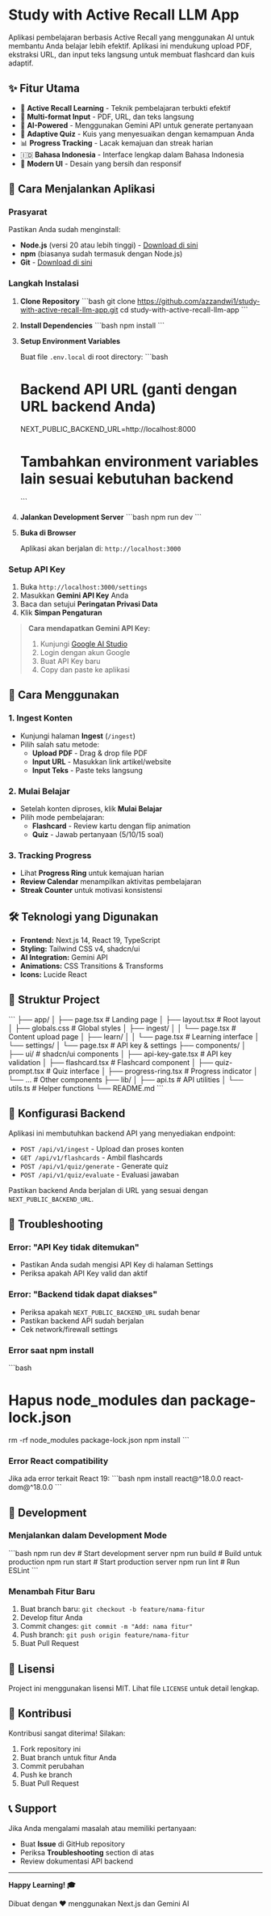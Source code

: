 # Study with Active Recall LLM App

Aplikasi pembelajaran berbasis Active Recall yang menggunakan AI untuk membantu Anda belajar lebih efektif. Aplikasi ini mendukung upload PDF, ekstraksi URL, dan input teks langsung untuk membuat flashcard dan kuis adaptif.

## ✨ Fitur Utama

- 🧠 **Active Recall Learning** - Teknik pembelajaran terbukti efektif
- 📄 **Multi-format Input** - PDF, URL, dan teks langsung
- 🤖 **AI-Powered** - Menggunakan Gemini API untuk generate pertanyaan
- 🎯 **Adaptive Quiz** - Kuis yang menyesuaikan dengan kemampuan Anda
- 📊 **Progress Tracking** - Lacak kemajuan dan streak harian
- 🇮🇩 **Bahasa Indonesia** - Interface lengkap dalam Bahasa Indonesia
- 🎨 **Modern UI** - Desain yang bersih dan responsif

## 🚀 Cara Menjalankan Aplikasi

### Prasyarat

Pastikan Anda sudah menginstall:
- **Node.js** (versi 20 atau lebih tinggi) - [Download di sini](https://nodejs.org/)
- **npm** (biasanya sudah termasuk dengan Node.js)
- **Git** - [Download di sini](https://git-scm.com/)

### Langkah Instalasi

1. **Clone Repository**
   \`\`\`bash
   git clone https://github.com/azzandwi1/study-with-active-recall-llm-app.git
   cd study-with-active-recall-llm-app
   \`\`\`

2. **Install Dependencies**
   \`\`\`bash
   npm install
   \`\`\`

3. **Setup Environment Variables**
   
   Buat file `.env.local` di root directory:
   \`\`\`bash
   # Backend API URL (ganti dengan URL backend Anda)
   NEXT_PUBLIC_BACKEND_URL=http://localhost:8000
   
   # Tambahkan environment variables lain sesuai kebutuhan backend
   \`\`\`

4. **Jalankan Development Server**
   \`\`\`bash
   npm run dev
   \`\`\`

5. **Buka di Browser**
   
   Aplikasi akan berjalan di: `http://localhost:3000`

### Setup API Key

1. Buka `http://localhost:3000/settings`
2. Masukkan **Gemini API Key** Anda
3. Baca dan setujui **Peringatan Privasi Data**
4. Klik **Simpan Pengaturan**

> **Cara mendapatkan Gemini API Key:**
> 1. Kunjungi [Google AI Studio](https://makersuite.google.com/app/apikey)
> 2. Login dengan akun Google
> 3. Buat API Key baru
> 4. Copy dan paste ke aplikasi

## 📖 Cara Menggunakan

### 1. Ingest Konten
- Kunjungi halaman **Ingest** (`/ingest`)
- Pilih salah satu metode:
  - **Upload PDF** - Drag & drop file PDF
  - **Input URL** - Masukkan link artikel/website
  - **Input Teks** - Paste teks langsung

### 2. Mulai Belajar
- Setelah konten diproses, klik **Mulai Belajar**
- Pilih mode pembelajaran:
  - **Flashcard** - Review kartu dengan flip animation
  - **Quiz** - Jawab pertanyaan (5/10/15 soal)

### 3. Tracking Progress
- Lihat **Progress Ring** untuk kemajuan harian
- **Review Calendar** menampilkan aktivitas pembelajaran
- **Streak Counter** untuk motivasi konsistensi

## 🛠️ Teknologi yang Digunakan

- **Frontend:** Next.js 14, React 19, TypeScript
- **Styling:** Tailwind CSS v4, shadcn/ui
- **AI Integration:** Gemini API
- **Animations:** CSS Transitions & Transforms
- **Icons:** Lucide React

## 📁 Struktur Project

\`\`\`
├── app/
│   ├── page.tsx              # Landing page
│   ├── layout.tsx            # Root layout
│   ├── globals.css           # Global styles
│   ├── ingest/
│   │   └── page.tsx          # Content upload page
│   ├── learn/
│   │   └── page.tsx          # Learning interface
│   └── settings/
│       └── page.tsx          # API key & settings
├── components/
│   ├── ui/                   # shadcn/ui components
│   ├── api-key-gate.tsx      # API key validation
│   ├── flashcard.tsx         # Flashcard component
│   ├── quiz-prompt.tsx       # Quiz interface
│   ├── progress-ring.tsx     # Progress indicator
│   └── ...                   # Other components
├── lib/
│   ├── api.ts               # API utilities
│   └── utils.ts             # Helper functions
└── README.md
\`\`\`

## 🔧 Konfigurasi Backend

Aplikasi ini membutuhkan backend API yang menyediakan endpoint:

- `POST /api/v1/ingest` - Upload dan proses konten
- `GET /api/v1/flashcards` - Ambil flashcards
- `POST /api/v1/quiz/generate` - Generate quiz
- `POST /api/v1/quiz/evaluate` - Evaluasi jawaban

Pastikan backend Anda berjalan di URL yang sesuai dengan `NEXT_PUBLIC_BACKEND_URL`.

## 🐛 Troubleshooting

### Error: "API Key tidak ditemukan"
- Pastikan Anda sudah mengisi API Key di halaman Settings
- Periksa apakah API Key valid dan aktif

### Error: "Backend tidak dapat diakses"
- Periksa apakah `NEXT_PUBLIC_BACKEND_URL` sudah benar
- Pastikan backend API sudah berjalan
- Cek network/firewall settings

### Error saat npm install
\`\`\`bash
# Hapus node_modules dan package-lock.json
rm -rf node_modules package-lock.json
npm install
\`\`\`

### Error React compatibility
Jika ada error terkait React 19:
\`\`\`bash
npm install react@^18.0.0 react-dom@^18.0.0
\`\`\`

## 📝 Development

### Menjalankan dalam Development Mode
\`\`\`bash
npm run dev          # Start development server
npm run build        # Build untuk production
npm run start        # Start production server
npm run lint         # Run ESLint
\`\`\`

### Menambah Fitur Baru
1. Buat branch baru: `git checkout -b feature/nama-fitur`
2. Develop fitur Anda
3. Commit changes: `git commit -m "Add: nama fitur"`
4. Push branch: `git push origin feature/nama-fitur`
5. Buat Pull Request

## 📄 Lisensi

Project ini menggunakan lisensi MIT. Lihat file `LICENSE` untuk detail lengkap.

## 🤝 Kontribusi

Kontribusi sangat diterima! Silakan:
1. Fork repository ini
2. Buat branch untuk fitur Anda
3. Commit perubahan
4. Push ke branch
5. Buat Pull Request

## 📞 Support

Jika Anda mengalami masalah atau memiliki pertanyaan:
- Buat **Issue** di GitHub repository
- Periksa **Troubleshooting** section di atas
- Review dokumentasi API backend

---

**Happy Learning! 🎓**

Dibuat dengan ❤️ menggunakan Next.js dan Gemini AI
